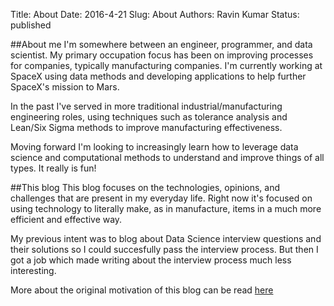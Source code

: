 Title: About
Date: 2016-4-21 
Slug: About 
Authors: Ravin Kumar
Status: published


##About me
I'm somewhere between an engineer, programmer, and data scientist.
My primary occupation focus has been on improving processes for companies,
typically manufacturing companies. 
I'm currently working  at SpaceX using data methods and developing
applications to help further SpaceX's mission to Mars. 

In the past I've served in more traditional industrial/manufacturing
engineering roles, using techniques such as tolerance analysis and Lean/Six Sigma
methods to improve manufacturing effectiveness.

Moving forward I'm looking to increasingly learn how to leverage
data science and computational methods to understand and improve
things of all types. It really is fun!


##This blog
This blog focuses on the technologies, opinions, and challenges that are
present in my everyday life. Right now it's focused on using technology
to literally make, as in manufacture, items in a much more efficient
and effective way. 

My previous intent was to blog about Data Science interview questions and their
solutions so I could succesfully pass the interview process. But then I got a job
which made writing about the interview process much less interesting.

More about the original motivation of this blog can be read
[here]({filename}../TheDSInterview.md)
